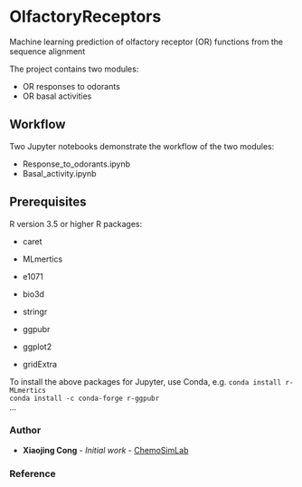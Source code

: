 # OlfactoryReceptors
Machine learning prediction of olfactory receptor (OR) functions from the sequence alignment

The project contains two modules:
- OR responses to odorants
- OR basal activities

## Workflow
Two Jupyter notebooks demonstrate the workflow of the two modules:
- Response_to_odorants.ipynb
- Basal_activity.ipynb

## Prerequisites
R version 3.5 or higher
R packages: 
- caret
- MLmertics
- e1071
- bio3d
- stringr
- ggpubr

- ggplot2
- gridExtra

To install the above packages for Jupyter, use Conda, e.g. 
`conda install r-MLmertics`  
`conda install -c conda-forge r-ggpubr`  
...


### Author
* **Xiaojing Cong** - *Initial work* - [ChemoSimLab](http://chemosim.unice.fr/)

### Reference

